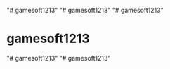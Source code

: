 "# gamesoft1213" 
"# gamesoft1213" 
"# gamesoft1213" 
# gamesoft1213
"# gamesoft1213" 
"# gamesoft1213" 

